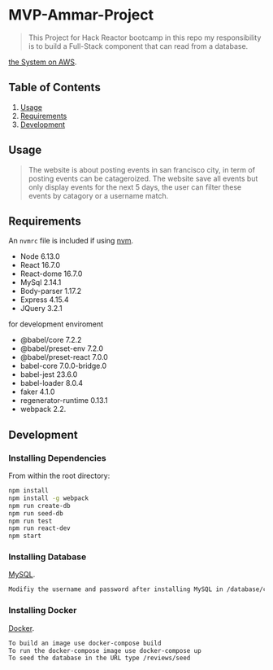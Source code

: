 # MVP-Ammar-Project

> This Project for Hack Reactor bootcamp
> in this repo my responsibility is to build a Full-Stack component that can read
> from a database.

[the System on AWS](http://ec2-52-53-215-33.us-west-1.compute.amazonaws.com/).

## Table of Contents

1. [Usage](#Usage)
1. [Requirements](#requirements)
1. [Development](#development)

## Usage

> The website is about posting events in san francisco city, in term of posting events can be catageroized.
> The website save all events but only display events for the next 5 days, the user can filter these events
> by catagory or a username match.

## Requirements

An `nvmrc` file is included if using [nvm](https://github.com/creationix/nvm).

- Node 6.13.0
- React 16.7.0
- React-dome 16.7.0
- MySql 2.14.1
- Body-parser 1.17.2
- Express 4.15.4
- JQuery 3.2.1

for development enviroment 
- @babel/core 7.2.2
- @babel/preset-env 7.2.0
- @babel/preset-react 7.0.0
- babel-core 7.0.0-bridge.0
- babel-jest 23.6.0
- babel-loader 8.0.4
- faker 4.1.0
- regenerator-runtime 0.13.1
- webpack 2.2.

## Development

### Installing Dependencies

From within the root directory:

```sh
npm install
npm install -g webpack
npm run create-db
npm run seed-db
npm run test
npm run react-dev
npm start
```

### Installing Database
[MySQL](https://dev.mysql.com/downloads/installer/).
```sh
Modifiy the username and password after installing MySQL in /database/config.js file
```

### Installing Docker
[Docker](https://docs.docker.com/v17.12/install).
```sh
To build an image use docker-compose build
To run the docker-compose image use docker-compose up
To seed the database in the URL type /reviews/seed
```
